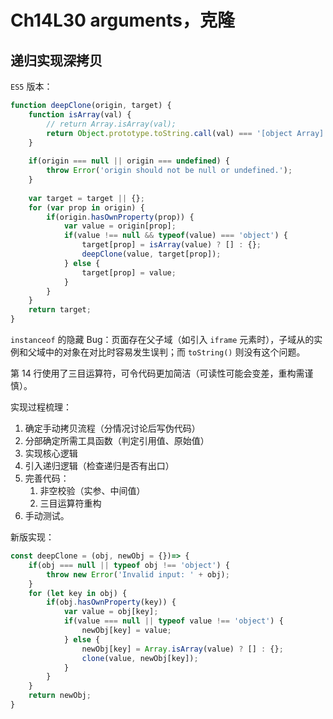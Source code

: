 # Ch14L30 arguments，克隆



## 递归实现深拷贝

`ES5` 版本：

```js
function deepClone(origin, target) {
    function isArray(val) {
        // return Array.isArray(val);
        return Object.prototype.toString.call(val) === '[object Array]';
    }
    
    if(origin === null || origin === undefined) {
        throw Error('origin should not be null or undefined.');
    }
    
    var target = target || {};
    for (var prop in origin) {
        if(origin.hasOwnProperty(prop)) {
            var value = origin[prop];
            if(value !== null && typeof(value) === 'object') {
                target[prop] = isArray(value) ? [] : {};
                deepClone(value, target[prop]);
            } else {
                target[prop] = value;
            }
        }
    }
    return target;
}
```

`instanceof` 的隐藏 Bug：页面存在父子域（如引入 `iframe` 元素时），子域从的实例和父域中的对象在对比时容易发生误判；而 `toString()` 则没有这个问题。

第 14 行使用了三目运算符，可令代码更加简洁（可读性可能会变差，重构需谨慎）。



实现过程梳理：

1. 确定手动拷贝流程（分情况讨论后写伪代码）
2. 分部确定所需工具函数（判定引用值、原始值）
3. 实现核心逻辑
4. 引入递归逻辑（检查递归是否有出口）
5. 完善代码：
   1. 非空校验（实参、中间值）
   2. 三目运算符重构
6. 手动测试。



新版实现：

```js
const deepClone = (obj, newObj = {})=> {
    if(obj === null || typeof obj !== 'object') {
        throw new Error('Invalid input: ' + obj);
    }
    for (let key in obj) {
        if(obj.hasOwnProperty(key)) {
            var value = obj[key];
            if(value === null || typeof value !== 'object') {
                newObj[key] = value;
            } else {
                newObj[key] = Array.isArray(value) ? [] : {};
                clone(value, newObj[key]);
            }
        }
    }
    return newObj;
}
```

